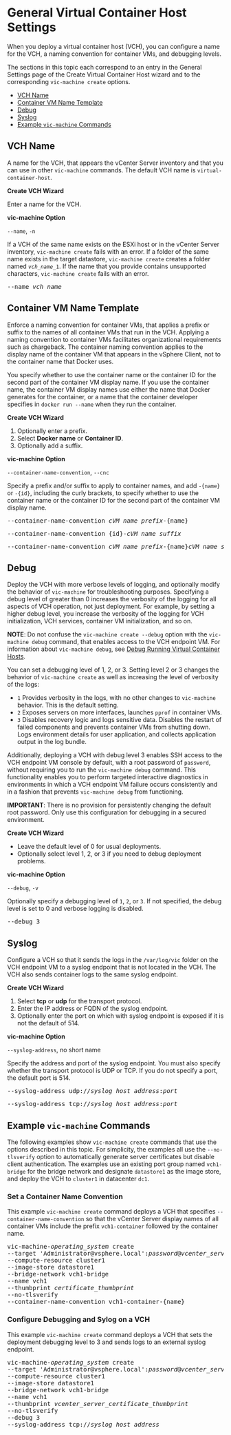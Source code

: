 # General Virtual Container Host Settings #

When you deploy a virtual container host (VCH), you can configure a name for the VCH, a naming convention for container VMs, and debugging levels. 

The sections in this topic each correspond to an entry in the General Settings page of the Create Virtual Container Host wizard and to the  corresponding `vic-machine create` options.

- [VCH Name](#name)
- [Container VM Name Template](#container-name-convention)
- [Debug](#debug)
- [Syslog](#syslog)
- [Example `vic-machine` Commands](#examples)

## VCH Name <a id="name"></a>

A name for the VCH, that appears the vCenter Server inventory and that you can use in other `vic-machine` commands. The default VCH name is `virtual-container-host`.

**Create VCH Wizard**

Enter a name for the VCH. 

**vic-machine Option**

`--name`, `-n`

If a VCH of the same name exists on the ESXi host or in the vCenter Server inventory, `vic-machine create` fails with an error. If a folder of the same name exists in the target datastore, `vic-machine create` creates a folder named <code><i>vch_name</i>_1</code>. If the name that you provide contains unsupported characters, `vic-machine create` fails with an error.

<pre>--name <i>vch_name</i></pre>

## Container VM Name Template <a id="container-name-convention"></a>

Enforce a naming convention for container VMs, that applies a prefix or suffix to the names of all container VMs that run in the VCH. Applying a naming convention to container VMs facilitates organizational requirements such as chargeback. The container naming convention applies to the display name of the container VM that appears in the vSphere Client, not to the container name that Docker uses. 

You specify whether to use the container name or the container ID for the second part of the container VM display name. If you use the container name, the container VM display names use either the name that Docker generates for the container, or a name that the container developer specifies in `docker run --name` when they run the container.

**Create VCH Wizard**

1. Optionally enter a prefix.
2. Select **Docker name** or **Container ID**.
3. Optionally add a suffix.

**vic-machine Option**

`--container-name-convention`, `--cnc`

Specify a prefix and/or suffix to apply to container names, and add `-{name}` or `-{id}`, including the curly brackets, to specify whether to use the container name or the container ID for the second part of the container VM display name. 

<pre>--container-name-convention <i>cVM_name_prefix</i>-{name}</pre>
<pre>--container-name-convention {id}-<i>cVM_name_suffix</i></pre>
<pre>--container-name-convention <i>cVM_name_prefix</i>-{name}<i>cVM_name_suffix</i></pre>

## Debug <a id="debug"></a>

Deploy the VCH with more verbose levels of logging, and optionally modify the behavior of `vic-machine` for troubleshooting purposes. Specifying a debug level of greater than 0 increases the verbosity of the logging for all aspects of VCH operation, not just deployment. For example, by setting a higher debug level, you increase the verbosity of the logging for VCH initialization, VCH services, container VM initialization, and so on. 

**NOTE**: Do not confuse the `vic-machine create --debug` option with the `vic-machine debug` command, that enables access to the VCH endpoint VM. For information about `vic-machine debug`, see [Debug Running Virtual Container Hosts](debug_vch.md). 

You can set a debugging level of 1, 2, or 3. Setting level 2 or 3 changes the behavior of `vic-machine create` as well as increasing the level of verbosity of the logs:

- `1` Provides verbosity in the logs, with no other changes to `vic-machine` behavior. This is the default setting.
- `2` Exposes servers on more interfaces, launches `pprof` in container VMs.
- `3` Disables recovery logic and logs sensitive data. Disables the restart of failed components and prevents container VMs from shutting down. Logs environment details for user application, and collects application output in the log bundle.

Additionally, deploying a VCH with debug level 3 enables SSH access to the VCH endpoint VM console by default, with a root password of `password`, without requiring you to run the `vic-machine debug` command. This functionality enables you to perform targeted interactive diagnostics in environments in which a VCH endpoint VM failure occurs consistently and in a fashion that prevents `vic-machine debug` from functioning.

**IMPORTANT**: There is no provision for persistently changing the default root password. Only use this configuration for debugging in a secured environment.

**Create VCH Wizard**

- Leave the default level of 0 for usual deployments. 
- Optionally select level 1, 2, or 3 if you need to debug deployment problems.

**vic-machine Option**

`--debug`, `-v`

Optionally specify a debugging level of `1`, `2`, or `3`. If not specified, the debug level is set to 0 and verbose logging is disabled.

<pre>--debug 3</pre>

## Syslog <a id="syslog"></a>

Configure a VCH so that it sends the logs in the `/var/log/vic` folder on the VCH endpoint VM to a syslog endpoint that is not located in the VCH. The VCH also sends container logs to the same syslog endpoint.

**Create VCH Wizard**

1. Select **tcp** or **udp** for the transport protocol.
2. Enter the IP address or FQDN of the syslog endpoint.
3. Optionally enter the port on which with syslog endpoint is exposed if it is not the default of 514. 

**vic-machine Option**

`--syslog-address`, no short name

Specify the address and port of the syslog endpoint. You must also specify whether the transport protocol is UDP or TCP. If you do not specify a port, the default port is 514. 

<pre>--syslog-address udp://<i>syslog_host_address</i>:<i>port</i></pre>
<pre>--syslog-address tcp://<i>syslog_host_address</i>:<i>port</i></pre>

## Example `vic-machine` Commands <a id="examples"></a>

The following examples show `vic-machine create` commands that use the options described in this topic. For simplicity, the examples all use the `--no-tlsverify` option to automatically generate server certificates but disable client authentication. The examples use an existing port group named `vch1-bridge` for the bridge network and designate `datastore1` as the image store, and deploy the VCH to `cluster1` in datacenter `dc1`. 

### Set a Container Name Convention <a id="convention"></a>

This example `vic-machine create` command deploys a VCH that specifies `--container-name-convention` so that the vCenter Server  display names of all container VMs include the prefix `vch1-container` followed by the container name.

<pre>vic-machine-<i>operating_system</i> create
--target 'Administrator@vsphere.local':<i>password</i>@<i>vcenter_server_address</i>/dc1
--compute-resource cluster1
--image-store datastore1
--bridge-network vch1-bridge
--name vch1
--thumbprint <i>certificate_thumbprint</i>
--no-tlsverify
--container-name-convention vch1-container-{name}
</pre>

### Configure Debugging and Sylog on a VCH

This example `vic-machine create` command deploys a VCH that sets the deployment debugging level to 3 and sends logs to an external syslog endpoint.

<pre>vic-machine-<i>operating_system</i> create
--target 'Administrator@vsphere.local':<i>password</i>@<i>vcenter_server_address</i>/dc1
--compute-resource cluster1
--image-store datastore1
--bridge-network vch1-bridge
--name vch1
--thumbprint <i>vcenter_server_certificate_thumbprint</i>
--no-tlsverify
--debug 3
--syslog-address tcp://<i>syslog_host_address</i>
</pre>